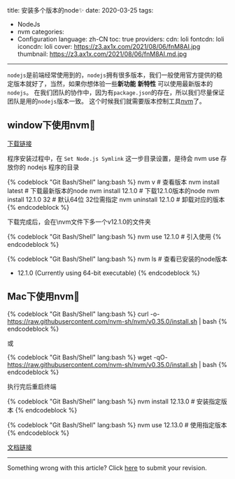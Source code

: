 title: 安装多个版本的node✨
date: 2020-03-25
tags:
- NodeJs
- nvm
categories:
- Configuration
language: zh-CN
toc: true
providers:
    cdn: loli
    fontcdn: loli
    iconcdn: loli
cover: https://z3.ax1x.com/2021/08/06/fnM8AI.jpg
thumbnail: https://z3.ax1x.com/2021/08/06/fnM8AI.md.jpg
---

`nodejs`是前端经常使用到的，`nodejs`拥有很多版本，我们一般使用官方提供的稳定版本就好了，当然，如果你想体验一些**新功能** **新特性** 可以使用最新版本的`nodejs`。
在我们团队的协作中，因为有`package.json`的存在，所以我们尽量保证团队是用的`nodejs`版本一致。
这个时候我们就需要版本控制工具[nvm](https://github.com/nvm-sh/nvm)了。

<!-- more -->

## window下使用nvm🚗

[下载链接](https://github.com/coreybutler/nvm-windows/releases)

程序安装过程中，在 `Set Node.js Symlink` 这一步目录设置，是待会 nvm use 存放你的 nodejs 程序的目录

{% codeblock "Git Bash/Shell" lang:bash %}
nvm v # 查看版本
nvm install latest # 下载最新版本的node
nvm install 12.1.0 # 下载12.1.0版本的node
nvm install 12.1.0 32 # 默认64位 32位需指定
nvm uninstall 12.1.0 # 卸载对应的版本
{% endcodeblock %}

下载完成后，会在\nvm文件下多一个v12.1.0的文件夹

{% codeblock "Git Bash/Shell" lang:bash %}
nvm use 12.1.0 # 引入使用
{% endcodeblock %}

{% codeblock "Git Bash/Shell" lang:bash %}
nvm ls # 查看已安装的node版本
  * 12.1.0 (Currently using 64-bit executable)
{% endcodeblock %}

## Mac下使用nvm🚗

{% codeblock "Git Bash/Shell" lang:bash %}
curl -o- https://raw.githubusercontent.com/nvm-sh/nvm/v0.35.0/install.sh | bash
{% endcodeblock %}

或

{% codeblock "Git Bash/Shell" lang:bash %}
wget -qO- https://raw.githubusercontent.com/nvm-sh/nvm/v0.35.0/install.sh | bash
{% endcodeblock %}

执行完后重启终端

{% codeblock "Git Bash/Shell" lang:bash %}
nvm install 12.13.0 # 安装指定版本
{% endcodeblock %}

{% codeblock "Git Bash/Shell" lang:bash %}
nvm use 12.13.0 # 使用指定版本
{% endcodeblock %}

[文档链接](https://github.com/nvm-sh/nvm)

<hr>

<article class="message message-immersive is-warning">
<div class="message-body">
<i class="fas fa-question-circle mr-2"></i>Something wrong with this article? 
Click <a href="https://github.com/blacklisten/nblogs/edit/site/source/_posts/2020/Node-Nvm.md">here</a> 
to submit your revision.
</div>
</article>
